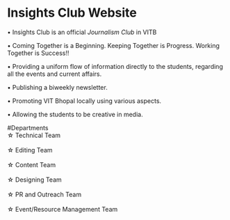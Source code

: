 # Insights Club Website

• Insights Club is an official *Journalism Club* in VITB

• Coming Together is a Beginning. 
 Keeping Together is Progress. 
 Working Together is Success!!

• Providing a uniform flow of information directly to the students, regarding all the events and current affairs.

• Publishing a biweekly newsletter.

• Promoting VIT Bhopal locally using various aspects.

• Allowing the students to be creative in media.

#Departments
<br>☆ Technical Team</br>
<br>☆ Editing Team</br>
<br>☆ Content Team</br>
<br>☆ Designing Team</br>
<br>☆ PR and Outreach Team</br>
<br>☆ Event/Resource Management Team</br>
